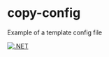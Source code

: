 # copy-config

Example of a template config file

[![.NET](https://github.com/flcdrg/copy-config/actions/workflows/dotnet.yml/badge.svg)](https://github.com/flcdrg/copy-config/actions/workflows/dotnet.yml)
